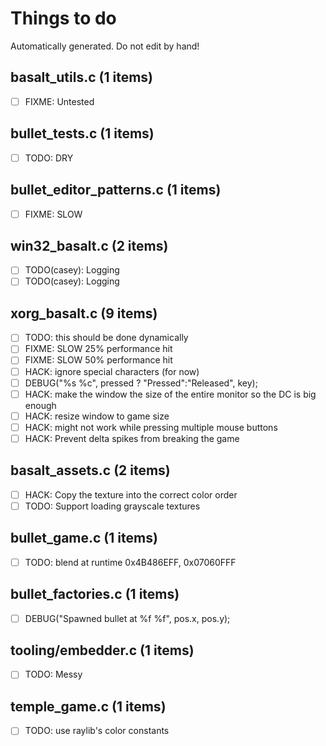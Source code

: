 # Things to do
Automatically generated. Do not edit by hand!

## basalt_utils.c (1 items)
- [ ] FIXME: Untested

## bullet_tests.c (1 items)
- [ ] TODO: DRY

## bullet_editor_patterns.c (1 items)
- [ ] FIXME: SLOW

## win32_basalt.c (2 items)
- [ ] TODO(casey): Logging
- [ ] TODO(casey): Logging

## xorg_basalt.c (9 items)
- [ ] TODO: this should be done dynamically
- [ ] FIXME: SLOW 25% performance hit
- [ ] FIXME: SLOW 50% performance hit
- [ ] HACK: ignore special characters (for now)
- [ ] DEBUG("%s %c", pressed ? "Pressed":"Released", key);
- [ ] HACK: make the window the size of the entire monitor so the DC is big enough
- [ ] HACK: resize window to game size
- [ ] HACK: might not work while pressing multiple mouse buttons
- [ ] HACK: Prevent delta spikes from breaking the game

## basalt_assets.c (2 items)
- [ ] HACK: Copy the texture into the correct color order
- [ ] TODO: Support loading grayscale textures

## bullet_game.c (1 items)
- [ ] TODO: blend at runtime 0x4B486EFF, 0x07060FFF

## bullet_factories.c (1 items)
- [ ] DEBUG("Spawned bullet at %f %f", pos.x, pos.y);

## tooling/embedder.c (1 items)
- [ ] TODO: Messy

## temple_game.c (1 items)
- [ ] TODO: use raylib's color constants

